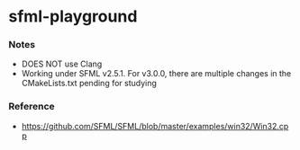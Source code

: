 sfml-playground
===============
### Notes
- DOES NOT use Clang
- Working under SFML v2.5.1. For v3.0.0, there are multiple changes in the CMakeLists.txt pending for studying

### Reference
- https://github.com/SFML/SFML/blob/master/examples/win32/Win32.cpp
